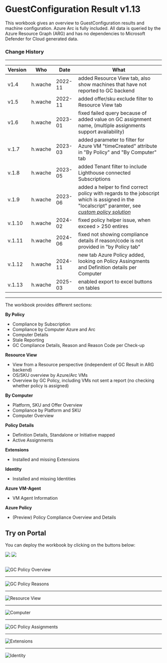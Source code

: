 # GuestConfiguration Result v1.13

This workbook gives an overview to GuestConfiguration results and machine configuration. Azure Arc is fully included.
All data is queried by the Azure Resource Graph (ARG) and has no dependencies to Microsoft Defender for Cloud generated data. 


### Change History
---

| Version        | Who      | Date  | What |
| ------------- |-------------| -----| -----|
| v1.4|h.wache|2022-11| added Resource View tab, also show machines that have not reported to GC backend |
| v1.5|h.wache|2022-11| added offer/sku exclude filter to Resource View tab|
| v1.6|h.wache|2023-01| fixed failed query because of added value on GC assignment name, (multiple assignments support availability)|
| v.1.7|h.wache|2023-03| added parameter to filter for Azure VM "timeCreated" attribute in "By Policy" and "By Computer" tab
| v.1.8|h.wache|2023-05| added Tenant filter to include Lighthouse connected Subscriptions
| v.1.9|h.wache|2023-06| added a helper to find correct policy with regards to the jobscript which is assigned in the "localscript" paramter, see _[custom policy solution](https://aka.ms/machineconfig)_
| v.1.10|h.wache|2024-02| fixed policy helper issue, when exceed > 250 entires
| v.1.11|h.wache|2024-06| fixed not showing compliance details if reason/code is not provided in "by Policy tab"
| v.1.12|h.wache|2024-11| new tab Azure Policy added, looking on Policy Assingments and Definition details per Computer
| v.1.13|h.wache|2025-03| enabled export to excel buttons on tables

---

The workbook provides different sections:

**By Policy**
*	Compliance by Subscription
*	Compliance by Computer Azure and Arc
*	Computer Details
*	Stale Reporting
*	GC Compliance Details, Reason and Reason Code per Check-up 

**Resource View**
* View from a Resource perspective  (independent of GC Result in ARG backend)
* OS/SKU overview by Azure/Arc VMs
* Overview by GC Policy, including VMs not sent a report (no checking whether policy is assigned)

**By Computer**
* Platform, SKU and Offer Overview
* Compliance by Platform and SKU
* Computer Overview

**Policy Details**
* Definition Details, Standalone or Initiative mapped
* Active Assignments

**Extensions**
* Installed and missing Extensions

**Identity**
* Installed and missing Identities

**Azure VM-Agent**
* VM Agent Information

**Azure Policy**
* (Preview) Policy Compliance Overview and Details

## Try on Portal
You can deploy the workbook by clicking on the buttons below:

<a href="https://portal.azure.com/#create/Microsoft.Template/uri/https%3A%2F%2Fraw.githubusercontent.com%2FAzure%2FMicrosoft-Defender-for-Cloud%2Frefs%2Fheads%2Fmain%2FWorkbooks%2FGuestConfiguration%2520Result%2FGuestConfigurationResult_v1.13.json" target="_blank"><img src="https://aka.ms/deploytoazurebutton"/></a>
<a href="https://portal.azure.us/#create/Microsoft.Template/uri/https%3A%2F%2Fraw.githubusercontent.com%2FAzure%2FMicrosoft-Defender-for-Cloud%2Frefs%2Fheads%2Fmain%2FWorkbooks%2FGuestConfiguration%2520Result%2FGuestConfigurationResult_v1.13.json" target="_blank"><img src="https://aka.ms/deploytoazuregovbutton"/></a>



##
![GC Policy Overview](./gc_overview.png)

** **

![GC Policy Reasons](./gc_reasons.png)

** **

![Resource View](./gc_resourceview.png)

** **

![Computer](./computerdetails.png)

** **
![GC Policy Assignments](./policy_assingment.png)

** **
![Extensions](./gc_extensions.png)

** **
![Identity](./gc_identity.png)


